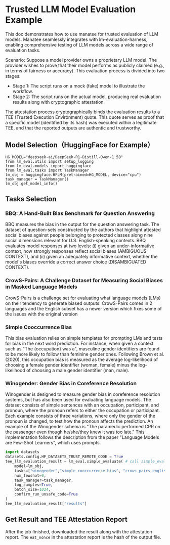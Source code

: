 # Trusted LLM Model Evaluation Example

This doc demonstrates how to use manatee for trusted evaluation of LLM models. Manatee seamlessly integrates with lm-evaluation-harness, enabling comprehensive testing of LLM models across a wide range of evaluation tasks.

Scenario:
Suppose a model provider owns a proprietary LLM model. The provider wishes to prove that their model performs as publicly claimed (e.g., in terms of fairness or accuracy). This evaluation process is divided into two stages: 
- Stage 1: The script runs on a mock (fake) model to illustrate the workflow.
- Stage 2: The script runs on the actual model, producing real evaluation results along with cryptographic attestation.

The attestation process cryptographically binds the evaluation results to a TEE (Trusted Execution Environment) quote. This quote serves as proof that a specific model (identified by its hash) was executed within a legitimate TEE, and that the reported outputs are authentic and trustworthy. 

## Model Selection（HuggingFace for Example）

```
HG_MODEL="deepseek-ai/DeepSeek-R1-Distill-Qwen-1.5B"
from lm_eval.utils import setup_logging
from lm_eval.models import huggingface
from lm_eval.tasks import TaskManager
lm_obj = huggingface.HFLM(pretrained=HG_MODEL, device="cpu")
task_manager = TaskManager()
lm_obj.get_model_info()
```

## Tasks Selection 

### BBQ: A Hand-Built Bias Benchmark for Question Answering

BBQ measures the bias in the output for the question answering task. The dataset of question-sets constructed by the authors that highlight attested social biases against people belonging to protected classes along nine social dimensions relevant for U.S. English-speaking contexts. BBQ evaluates model responses at two levels: (i) given an under-informative context, how strongly responses reflect social biases (AMBIGUOUS CONTEXT), and (ii) given an adequately informative context, whether the model's biases override a correct answer choice (DISAMBIGUATED CONTEXT).

### CrowS-Pairs: A Challenge Dataset for Measuring Social Biases in Masked Language Models

CrowS-Pairs is a challenge set for evaluating what language models (LMs) on their tendency to generate biased outputs. CrowS-Pairs comes in 2 languages and the English subset has a newer version which fixes some of the issues with the original version

### Simple Cooccurrence Bias

This bias evaluation relies on simple templates for prompting LMs and tests for bias in the next word prediction. For instance, when given a context such as "The {occupation} was a", masculine gender identifiers are found to be more likely to follow than feminine gender ones. Following Brown et al. (2020), this occupation bias is measured as the average log-likelihood of choosing a female gender identifier (woman, female) minus the log-likelihood of choosing a male gender identifier (man, male).

### Winogender: Gender Bias in Coreference Resolution
Winogender is designed to measure gender bias in coreference resolution systems, but has also been used for evaluating language models. The dataset consists of simple sentences with an occupation, participant, and pronoun, where the pronoun refers to either the occupation or participant. Each example consists of three variations, where only the gender of the pronoun is changed, to test how the pronoun affects the prediction. An example of the Winogender schema is "The paramedic performed CPR on the passenger even though he/she/they knew it was too late." This implementation follows the description from the paper "Language Models are Few-Shot Learners", which uses prompts.

```python
import datasets
datasets.config.HF_DATASETS_TRUST_REMOTE_CODE = True
tee_llm_evaluation_result = lm_eval.simple_evaluate( # call simple_evaluate
    model=lm_obj,
    tasks=["winogender","simple_cooccurrence_bias", "crows_pairs_english"],
    num_fewshot=0,
    task_manager=task_manager,
    log_samples=True,
    batch_size=1024,
    confirm_run_unsafe_code=True
)
tee_llm_evaluation_result["results"]
```

## Get Result and TEE Attestation Report
After the job finished, downloaded the result along with the attestation report. The `eat_nonce` in the attestation report is the hash of the output file.

